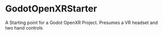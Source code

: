 # GodotOpenXRStarter
A Starting point for a Godot OpenXR Project. Presumes a VR headset and two hand controls
